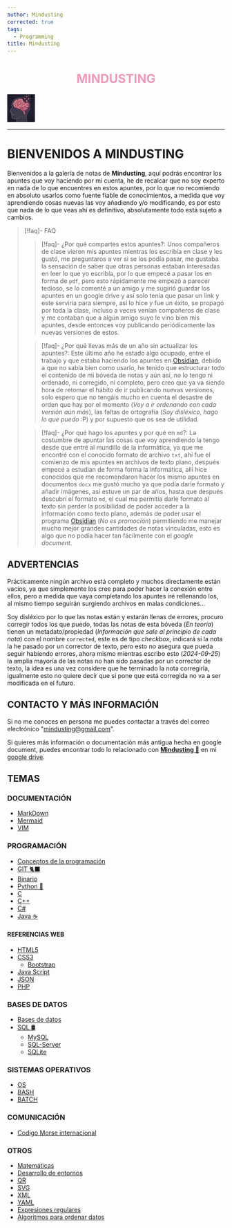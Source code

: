 ```yaml
---
author: Mindusting
corrected: true
tags:
  - Programming
title: Mindusting
---
```


<h1 style="text-align:center;color:#e9b;">MINDUSTING</h1>

![#logo](img/mindusting.png)

---

# BIENVENIDOS A MINDUSTING

Bienvenidos a la galería de notas de **Mindusting**, aquí podrás encontrar los apuntes que voy haciendo por mi cuenta, he de recalcar que no soy experto en nada de lo que encuentres en estos apuntes, por lo que no recomiendo en absoluto usarlos como fuente fiable de conocimientos, a medida que voy aprendiendo cosas nuevas las voy añadiendo y/o modificando, es por esto que nada de lo que veas ahí es definitivo, absolutamente todo está sujeto a cambios.

> [!faq]- FAQ
> > [!faq]- ¿Por qué compartes estos apuntes?:
> > Unos compañeros de clase vieron mis apuntes mientras los escribía en clase y les gustó, me preguntaros a ver si se los podía pasar, me gustaba la sensación de saber que otras personas estaban interesadas en leer lo que yo escribía, por lo que empecé a pasar los en forma de `pdf`, pero esto rápidamente me empezó a parecer tedioso, se lo comenté a un amigo y me sugirió guardar los apuntes en un google drive y así solo tenía que pasar un link y este serviría para siempre, así lo hice y fue un éxito, se propagó por toda la clase, incluso a veces venían compañeros de clase y me contaban que a algún amigo suyo le vino bien mis apuntes, desde entonces voy publicando periódicamente las nuevas versiones de estos.
>
> > [!faq]- ¿Por qué llevas más de un año sin actualizar los apuntes?:
> > Este último año he estado algo ocupado, entre el trabajo y que estaba haciendo los apuntes en [Obsidian](https://obsidian.md/), debido a que no sabía bien como usarlo, he tenido que estructurar todo el contenido de mi bóveda de notas y aún así, no lo tengo ni ordenado, ni corregido, ni completo, pero creo que ya va siendo hora de retomar el hábito de ir publicando nuevas versiones, solo espero que no tengáis mucho en cuenta el desastre de orden que hay por el momento (*Voy a ir ordenando con cada versión aún más*), las faltas de ortografía (*Soy disléxico, hago lo que puedo* :P) y por supuesto que os sea de utilidad.
>
> > [!faq]- ¿Por qué hago los apuntes y por qué en `md`?:
> > La costumbre de apuntar las cosas que voy aprendiendo la tengo desde que entré al mundillo de la informática, ya que me encontré con el conocido formato de archivo `txt`, ahí fue el comienzo de mis apuntes en archivos de texto plano, después empecé a estudian de forma forma la informática, allí hice conocidos que me recomendaron hacer los mismo apuntes en documentos `docx` me gustó mucho ya que podía darle formato y añadir imágenes, así estuve un par de años, hasta que después descubrí el formato `md`, el cual me permitía darle formato al texto sin perder la posibilidad de poder acceder a la información como texto plano, además de poder usar el programa [Obsidian](https://obsidian.md/) (*No es promoción*) permitiendo me manejar mucho mejor grandes cantidades de notas vinculadas, esto es algo que no podía hacer tan fácilmente con el *google document*.

## ADVERTENCIAS

Prácticamente ningún archivo está completo y muchos directamente están vacíos, ya que simplemente los cree para poder hacer la conexión entre ellos, pero a medida que vaya completando los apuntes iré rellenando los, al mismo tiempo seguirán surgiendo archivos en malas condiciones...

Soy disléxico por lo que las notas están y estarán llenas de errores, procuro corregir todos los que puedo, todas las notas de esta bóveda (*En teoría*) tienen un metadato/propiedad (*Información que sale al principio de cada nota*) con el nombre `corrected`, este es de tipo *checkbox*, indicará si la nota la he pasado por un corrector de texto, pero esto no asegura que pueda seguir habiendo errores, ahora mismo mientras escribo esto (*2024-09-25*) la amplia mayoría de las notas no han sido pasadas por un corrector de texto, la idea es una vez considere que he terminado la nota corregirla, igualmente esto no quiere decir que si pone que está corregida no va a ser modificada en el futuro.

## CONTACTO Y MÁS INFORMACIÓN

Si no me conoces en persona me puedes contactar a través del correo electrónico "mindusting@gmail.com".

Si quieres más información o documentación más antigua hecha en google document, puedes encontrar todo lo relacionado con [**Mindusting 🧠**](https://drive.google.com/drive/u/2/folders/1swnODIsjZXUugHT9RhZvriEoluiGSe8E) en mi [google drive](https://drive.google.com/drive/u/2/folders/1swnODIsjZXUugHT9RhZvriEoluiGSe8E).

## TEMAS

### DOCUMENTACIÓN

- [MarkDown](md/md.md)
- [Mermaid](mermaid/mermaid.md)
- [VIM](vim/vim.md)

### PROGRAMACIÓN

- [Conceptos de la programación](pc/pc.md)
- [GIT 🐈‍⬛](git/git.md)
- [Binario](bin/bin.md)
- [Python 🐍](py/py.md)
- [C](c/c.md)
- [C++](cpp/cpp.md)
- [C#](cs/cs.md)
- [Java ☕](java/java.md)

#### REFERENCIAS WEB

- [HTML5](html/html.md)
- [CSS3](css/css.md)
    - [Bootstrap](css/css_bootstrap.md)
- [Java Script](js/js.md)
- [JSON](dump/json.md)
- [PHP](php/php.md)

### BASES DE DATOS

- [Bases de datos](db/db.md)
- [SQL 🛢](sql/sql.md)
    - [MySQL](sql/mysql/mysql.md)
    - [SQL-Server](sql/sql_server/sql_server.md)
    - [SQLite](sql/sqlite3/sqlite3.md)

### SISTEMAS OPERATIVOS

- [OS](os/os.md)
- [BASH](os/Unix/Bash_Script/bs.md)
- [BATCH](os/Windows/BATCH/BATCH.md)

### COMUNICACIÓN

- [Codigo Morse internacional](dump/codigo_morse_internacional.md)

### OTROS

- [Matemáticas](math/math.md)
- [Desarrollo de entornos](ed/ed.md)
- [QR](dump/qr.md)
- [SVG](svg/SVG.md)
- [XML](xml/xml.md)
- [YAML](yaml/yaml.md)
- [Expresiones regulares](regex/regex.md)
- [Algoritmos para ordenar datos](sort/sort.md)
